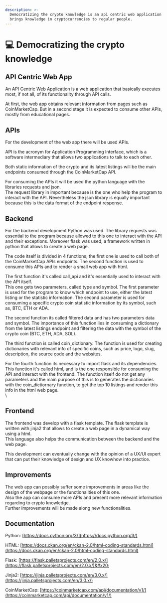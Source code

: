 ```yaml
---
description: >-
  Democratizing the crypto knowledge is an api centric web application that
  brings knowledge in cryptocurrencies to regular people.
---
```


# 💻 Democratizing the crypto knowledge

## API Centric Web App

An API Centric Web Application is a web application that basically executes most, if not all, of its functionality through API calls.

At first, the web app obtains relevant information from pages such as CoinMarketCap. But in a second stage it is expected to consume other APIs, mostly from educational pages.

## APIs

For the development of the web app there will be used APIs.&#x20;

API is the acronym for Application Programming Interface, which is a software intermediary that allows two applications to talk to each other.

Both static information of the crypto and its latest listings will be the main endpoints consumed  through the CoinMarketCap API.&#x20;

For consuming the APIs it will be used the python language with the libraries requests and json. \
The request library in important because is the one who help the program to interact with the API. Nevertheless the json library is equally important because this is the data format of the endpoint response.



## Backend

For the backend development  Python was used. The library requests was essential to the program because allowed to this one to interact with the API and their exceptions. Moreover flask was used; a framework written in python that allows to create a web page.&#x20;

The code itself is divided in 4 functions; the first one is used to call both of the CoinMarketCap APIs endpoints. The second function is used to consume this APIs and to render a small web app with html. &#x20;

The first function it's called call\_api and it's essentially used to interact with the API itself. \
This one gets two parameters,  called type and symbol. The first parameter is used for the program to know which endpoint to use, either the latest listing or the statistic information. The second parameter is used for consuming a specific crypto coin statistic information by its symbol, such as, BTC, ETH or ADA. &#x20;

The second function its called filtered data and has two parameters data and symbol. The importance of this function lies in consuming a dictionary from the latest listings endpoint and filtering the data with the symbol of the crypto coin (BTC, ETH, ADA, SOL).

The third function is called coin\_dictionary. The function is used for creating dictionaries with relevant info of specific coins, such as price, logo, slug, description, the source code and the websites.

For the fourth function its necessary to import flask and its dependencies.\
This function it's called html, and is the one responsible for consuming the API and interact with the frontend. The function itself do not get any parameters and the main purpose of this is to generates the dictionaries with the coin\_dictiornary function, to get the top 10 listings and render this info in the html web page.\
\


## Frontend

The frontend was develop with a flask template. The flask template is written with jinja2 that allows to create a web page in a dynamical way using a html.\
This language also helps the communication between the backend and the web page.&#x20;

This development can eventually change with the opinion of a UX/UI expert that can put their knowledge of design and UX knowhow into practice.



## Improvements

The web app can possibly suffer some improvements in areas like the design of the webpage or the functionalities of this one. \
Also the app can consume more APIs and present more relevant information regarding to crypto knowledge.\
Further improvements will be made along new functionalities.

## Documentation

Python: [https://docs.python.org/3/](https://docs.python.org/3/)

HTML: [https://docs.ckan.org/en/ckan-2.0/html-coding-standards.html](https://docs.ckan.org/en/ckan-2.0/html-coding-standards.html)

Flask: [https://flask.palletsprojects.com/en/2.0.x/](https://flask.palletsprojects.com/en/2.0.x/)&#x20;

Jinja2: [https://jinja.palletsprojects.com/en/3.0.x/](https://jinja.palletsprojects.com/en/3.0.x/)

CoinMarketCap: [https://coinmarketcap.com/api/documentation/v1/](https://coinmarketcap.com/api/documentation/v1/)
